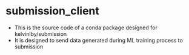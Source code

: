 # submission_client
- This is the source code of a conda package designed for kelvinlby/submission
- It is designed to send data generated during ML training process to submission